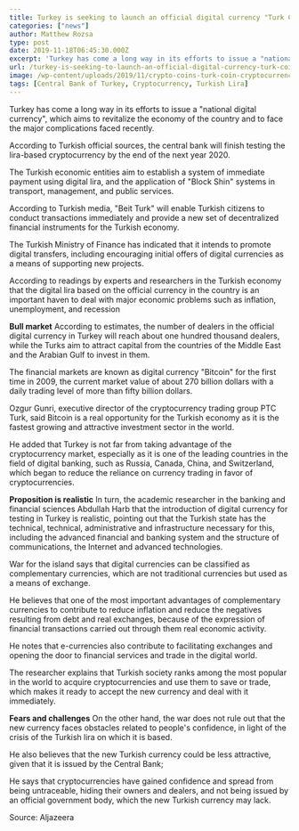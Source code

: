 ```yaml
---
title: Turkey is seeking to launch an official digital currency "Turk Coin"
categories: ["news"]
author: Matthew Rozsa
type: post
date: 2019-11-18T06:45:30.000Z
excerpt: 'Turkey has come a long way in its efforts to issue a "national digital currency", which aims to revitalize the economy of the country and to face the major complications faced recently.'
url: /turkey-is-seeking-to-launch-an-official-digital-currency-turk-coin/
image: /wp-content/uploads/2019/11/crypto-coins-turk-coin-cryptocurrency.jpg
tags: [Central Bank of Turkey, Cryptocurrency, Turkish Lira]
---
```


Turkey has come a long way in its efforts to issue a "national digital currency", which aims to revitalize the economy of the country and to face the major complications faced recently.

According to Turkish official sources, the central bank will finish testing the lira-based cryptocurrency by the end of the next year 2020.

The Turkish economic entities aim to establish a system of immediate payment using digital lira, and the application of "Block Shin" systems in transport, management, and public services.

According to Turkish media, "Beit Turk" will enable Turkish citizens to conduct transactions immediately and provide a new set of decentralized financial instruments for the Turkish economy.

The Turkish Ministry of Finance has indicated that it intends to promote digital transfers, including encouraging initial offers of digital currencies as a means of supporting new projects.

According to readings by experts and researchers in the Turkish economy that the digital lira based on the official currency in the country is an important haven to deal with major economic problems such as inflation, unemployment, and recession

**Bull market**
According to estimates, the number of dealers in the official digital currency in Turkey will reach about one hundred thousand dealers, while the Turks aim to attract capital from the countries of the Middle East and the Arabian Gulf to invest in them.

The financial markets are known as digital currency "Bitcoin" for the first time in 2009, the current market value of about 270 billion dollars with a daily trading level of more than fifty billion dollars.

Ozgur Gunri, executive director of the cryptocurrency trading group PTC Turk, said Bitcoin is a real opportunity for the Turkish economy as it is the fastest growing and attractive investment sector in the world.

He added that Turkey is not far from taking advantage of the cryptocurrency market, especially as it is one of the leading countries in the field of digital banking, such as Russia, Canada, China, and Switzerland, which began to reduce the reliance on currency trading in favor of cryptocurrencies.

**Proposition is realistic**
In turn, the academic researcher in the banking and financial sciences Abdullah Harb that the introduction of digital currency for testing in Turkey is realistic, pointing out that the Turkish state has the technical, technical, administrative and infrastructure necessary for this, including the advanced financial and banking system and the structure of communications, the Internet and advanced technologies.

War for the island says that digital currencies can be classified as complementary currencies, which are not traditional currencies but used as a means of exchange.

He believes that one of the most important advantages of complementary currencies to contribute to reduce inflation and reduce the negatives resulting from debt and real exchanges, because of the expression of financial transactions carried out through them real economic activity.

He notes that e-currencies also contribute to facilitating exchanges and opening the door to financial services and trade in the digital world.

The researcher explains that Turkish society ranks among the most popular in the world to acquire cryptocurrencies and use them to save or trade, which makes it ready to accept the new currency and deal with it immediately.

**Fears and challenges**
On the other hand, the war does not rule out that the new currency faces obstacles related to people's confidence, in light of the crisis of the Turkish lira on which it is based.

He also believes that the new Turkish currency could be less attractive, given that it is issued by the Central Bank;

He says that cryptocurrencies have gained confidence and spread from being untraceable, hiding their owners and dealers, and not being issued by an official government body, which the new Turkish currency may lack.

Source: Aljazeera
